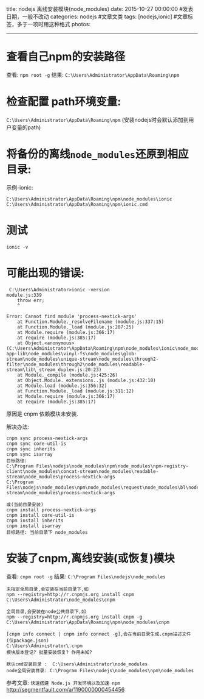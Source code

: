 title: nodejs 离线安装模块(node_modules)
date: 2015-10-27 00:00:00 #发表日期，一般不改动
categories: nodejs #文章文类
tags: [nodejs,ionic] #文章标签，多于一项时用这种格式
photos:

---

# 查看自己npm的安装路径 
查看: `npm root -g`
结果: `C:\Users\Administrator\AppData\Roaming\npm`

# 检查配置 path环境变量:
`C:\Users\Administrator\AppData\Roaming\npm`
(安装nodejs时会默认添加到用户变量的path)

# 将备份的离线`node_modules`还原到相应目录:
示例-ionic:
```
C:\Users\Administrator\AppData\Roaming\npm\node_modules\ionic
C:\Users\Administrator\AppData\Roaming\npm\ionic.cmd
```

# 测试
`ionic -v`
<!-- more -->

# 可能出现的错误:
```
 C:\Users\Administrator>ionic -version
module.js:339
    throw err;
    ^

Error: Cannot find module 'process-nextick-args'
    at Function.Module._resolveFilename (module.js:337:15)
    at Function.Module._load (module.js:287:25)
    at Module.require (module.js:366:17)
    at require (module.js:385:17)
    at Object.<anonymous> (C:\Users\Administrator\AppData\Roaming\npm\node_modules\ionic\node_modules\ionic-app-lib\node_modules\vinyl-fs\node_modules\glob-stream\node_modules\unique-stream\node_modules\through2-filter\node_modules\through2\node_modules\readable-stream\lib\_stream_duplex.js:20:23)
    at Module._compile (module.js:425:26)
    at Object.Module._extensions..js (module.js:432:10)
    at Module.load (module.js:356:32)
    at Function.Module._load (module.js:311:12)
    at Module.require (module.js:366:17)
    at require (module.js:385:17) 
```
原因是 cnpm 依赖模块未安装.

解决办法:
```
cnpm sync process-nextick-args
cnpm sync core-util-is
cnpm sync inherits
cnpm sync isarray
目标路径:
C:\Program Files\nodejs\node_modules\npm\node_modules\npm-registry-client\node_modules\concat-stream\node_modules\readable-stream\node_modules\process-nextick-args
C:\Program Files\nodejs\node_modules\npm\node_modules\request\node_modules\bl\node_modules\readable-stream\node_modules\process-nextick-args

或(当前目录安装)
cnpm install process-nextick-args
cnpm install core-util-is
cnpm install inherits
cnpm install isarray
目标路径: 当前目录下 node_modules
```
# 安装了cnpm,离线安装(或恢复)模块
查看: `cnpm root -g`
结果: `C:\Program Files\nodejs\node_modules`

```
未指定全局目录,会安装在当前目录下,如
npm --registry=http://r.cnpmjs.org install cnpm
C:\Users\Administrator\node_modules\cnpm

全局目录,会安装在node公共目录下,如
npm --registry=http://r.cnpmjs.org install cnpm -g
C:\Users\Administrator\AppData\Roaming\npm\node_modules\cnpm

[cnpm info connect | cnpm info connect -g],会在当前目录生成.cnpm描述文件(仅package.json)
C:\Users\Administrator\.cnpm
模块版本登记? 批量安装恢复? 作用未知? 

默认cmd安装目录 :  C:\Users\Administrator\node_modules
node全局安装目录: C:\Program Files\nodejs\node_modules\npm\node_modules
```

参考文章:
`快速搭建 Node.js 开发环境以及加速 npm`
http://segmentfault.com/a/1190000000454456